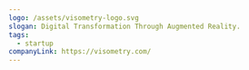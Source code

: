 ```yaml
---
logo: /assets/visometry-logo.svg
slogan: Digital Transformation Through Augmented Reality.
tags:
  - startup
companyLink: https://visometry.com/
---
```

